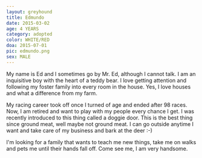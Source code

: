 ```yaml
---
layout: greyhound
title: Edmundo
date: 2015-03-02
age: 4 YEARS
category: adopted
color: WHITE/RED
doa: 2015-07-01
pic: edmundo.png
sex: MALE
---
```


My name is Ed and I sometimes go by Mr. Ed, although I cannot talk. I am an inquisitive boy with
the heart of a teddy bear. I love getting attention and following my foster family into every
room in the house. Yes, I love houses and what a difference from my farm.

My racing career took off once I turned of age and ended after 98 races. Now, I am retired and
want to play with my people every chance I get. I was recently introduced to this thing called
a doggie door. This is the best thing since ground meat, well maybe not ground meat. I can go
outside anytime I want and take care of my business and bark at the deer :-)

I'm looking for a family that wants to teach me new things, take me on walks and pets me until
their hands fall off. Come see me, I am very handsome.
